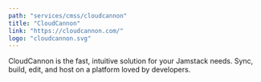 ```yaml
---
path: "services/cmss/cloudcannon"
title: "CloudCannon"
link: "https://cloudcannon.com/"
logo: "cloudcannon.svg"
---
```


CloudCannon is the fast, intuitive solution for your Jamstack needs. Sync, build, edit, and host on a platform loved by developers.
